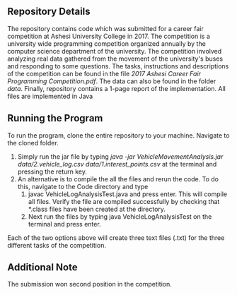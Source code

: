 ## Repository Details
The repository contains code which was submitted for a career fair competition at Ashesi University College in 2017. The competition is a university wide programming competition organized annually by the computer science department of the university. 
The competition involved analyzing real data gathered from the movement of the university's buses and responding to some questions. 
The tasks, instructions and descriptions of the competition can be found in the file _2017 Ashesi Career Fair Programming Competition.pdf_. The data can also be found in the folder _data_. Finally, repository contains a 1-page report of the implementation. All files are implemented in Java

## Running the  Program
To run the program, clone the entire repository to your machine. Navigate to the cloned folder.
1. Simply run the jar file by typing _java -jar VehicleMovementAnalysis.jar data/2.vehicle\_log.csv  data/1.interest\_points.csv_ at the terminal and pressing the return key.  
1. An alternative is to compile the all the files and rerun the code. To do this, navigate to the Code directory and type
    1. javac VehicleLogAnalysisTest.java and press enter. This will compile all files. Verify the file are compiled successfully by checking that \*.class files have been created at the directory.
    1. Next run the files by typing java VehicleLogAnalysisTest on the terminal and press enter. 

Each of the two options above will create three text files (.txt) for the three different tasks of the competition. 

## Additional Note
The submission won second position in the competition. 


